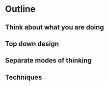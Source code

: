 # Outline

## Think about what you are doing

## Top down design

## Separate modes of thinking

## Techniques
